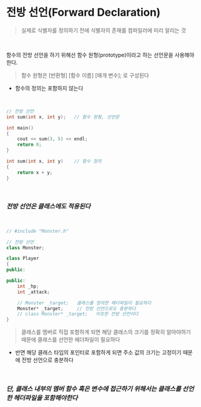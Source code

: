 # 전방 선언(Forward Declaration)
> 실제로 식별자를 정의하기 전에 식별자의 존재를 컴파일러에 미리 알리는 것

<br>

함수의 전방 선언을 하기 위해선 함수 원형(prototype)이라고 하는 선언문을 사용해야 한다.
> 함수 원형은 [반환형] [함수 이름] [매개 변수]; 로 구성된다

 * 함수의 정의는 포함하지 않는다

<br>

``` cpp
// 전방 선언
int sum(int x, int y);   // 함수 원형, 선언문

int main()
{
    cout << sum(3, 5) << endl;
    return 0;
}

int sum(int x, int y)    // 함수 정의
{
    return x + y;
}
```
<br>

### ***전방 선언은 클래스에도 적용된다***

<br>

``` cpp
// #include "Monster.h"

// 전방 선언
class Monster;

class Player
{
public:

public:
    int _hp;
    int _attack;

    // Monster _target;   클래스를 정의한 헤더파일이 필요하다 
    Monster* _target;     // 전방 선언으로도 충분하다
    // class Monster* _target;   이또한 전방 선언이다
}
```

> 클래스를 멤버로 직접 포함하게 되면 해당 클래스의 크기를 정확히 알아야하기 때문에 클래스를 선언한 헤더파일이 필요하다

 * 반면 해당 클래스 타입의 포인터로 포함하게 되면 주소 값의 크기는 고정이기 때문에 전방 선언으로 충분하다

<br>


### ***단, 클래스 내부의 멤버 함수 혹은 변수에 접근하기 위해서는 클래스를 선언한 헤더파일을 포함해야한다***
